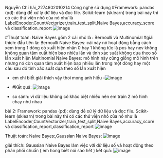 Nguyễn Chí hải_2274802010214
Công nghệ sử dụng
#Framework: pandas (pd): dùng để xử lý dữ liệu và đọc file. Scikit-learn (sklearn) trong bài này thì có các thứ viện nhỏ của nó như là LabelEncoder,CountVectorizer,train_test_split,Naive Bayes,accuracy_score và classification_report
![image](https://github.com/user-attachments/assets/e129e5eb-4331-4167-8c67-be6a79110064)

#Thuật toán: Naive Bayes gồm 2 cái nhỏ là : Bernoulli và Multinomial 
#giải thích: đầu tiên là: Bernoulli Naive Bayes:  cái này nó hoạt động bằng cách xem trong 1 dòng có xuất hiện nhãn 0 hay 1 không tức là pos hay nev không không quan tâm xuất hiện bao nhiêu lần và tính xác suất không dựa theo số lần xuất hiện
Multinomial Naive Bayes: mô hình này cũng giống mô hình trên nhưng nó còn quan tâm xuất hiện bao nhiêu lần trong một dòng hay một câu sau đó tình xác suất dựa theo số lần xuất hiện 
- em chỉ biết giải thích vậy thoi mong anh hiểu
-![image](https://github.com/user-attachments/assets/f1a2da21-c0b7-4359-bfbf-5dba21c9d3b5)

- #Kết quả:
![image](https://github.com/user-attachments/assets/d747c92c-e1f9-48e0-947f-4baf6ae27c75)
- so sánh: vì dữ liệu không có khác biệt nhiều nên em train 2 mô hình chạy như nhau

bài 2:
Framework: pandas (pd): dùng để xử lý dữ liệu và đọc file. Scikit-learn (sklearn) trong bài này thì có các thứ viện nhỏ của nó như là LabelEncoder,CountVectorizer,train_test_split,Naive Bayes,accuracy_score và classification_report,classification_report
![image](https://github.com/user-attachments/assets/e0d0a6a2-c5d3-4c3b-97ad-5d6740653032)

Thuật toán:  Naive Bayes:,Gaussian Naive Bayes:
![image](https://github.com/user-attachments/assets/c47432c0-60ea-4600-bc8f-1d8987af0108)

giải thích: Gaussian Naive Bayes  làm việc với dữ liệu số và hoạt động theo phân phối chuẩn ( em hong biết nói sao hết )
kết quả:
![image](https://github.com/user-attachments/assets/0da1627a-69af-4b85-a69c-f817c9736f6e)
